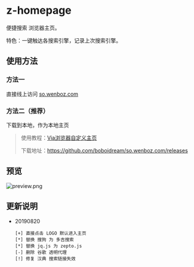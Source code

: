 # z-homepage
便捷搜索 浏览器主页。

特色：一键触达各搜索引擎，记录上次搜索引擎。

## 使用方法
### 方法一
直接线上访问 [so.wenboz.com](http://so.wenboz.com/)
### 方法二（推荐）
下载到本地，作为本地主页

> 使用教程：[Via浏览器自定义主页](http://oktutu.com/zh-cn/20180625/homepage-about-via/) 
>
> 下载地址：https://github.com/boboidream/so.wenboz.com/releases

## 预览
![preview.png](https://i.loli.net/2018/11/05/5bdfa9587bdc1.jpg)

## 更新说明
* 20190820
  ```
  [+] 直接点击 LOGO 默认进入主页
  [*] 替换 搜狗 为 多吉搜索
  [*] 替换 jq.js 为 zepto.js
  [-] 删除 谷歌 透明代理
  [!] 修复 汉典 搜索链接失效
  ```
